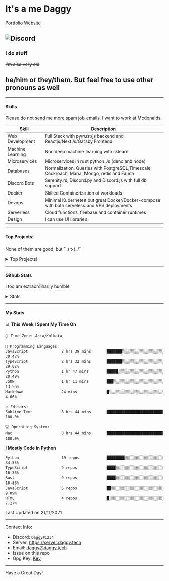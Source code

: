 
# It's a me Daggy

[Portfolio Website](https://daggy.tech)

![Discord](https://img.shields.io/discord/491175207122370581?color=black&label=Discord&logo=discord) 
 ----

### I do stuff

~~I'm also very old~~

## he/him or they/them. But feel free to use other pronouns as well

-----

#### Skills

Please do not send me more spam job emails. I want to work at Mcdonalds.

| Skill | Description |
| ----- | ----------- |
| Web Development | Full Stack with py/rust/js backend and Reactjs/NextJs/Gatsby Frontend
| Machine Learning | Non deep machine learning with sklearn |
| Microservices | Microservices in rust python Js (deno and node) |
| Databases | Normalization, Queries with PostgreSQL,Timescale, Cockroach,  Maria, Mongo, redis and Fauna |
| Discord Bots | Serenity.rs, Discord.py and Discord.js with full db support |
| Docker | Skilled Containerization of workloads |
| Devops | Minimal Kubernetes but great Docker/Docker-compose with both serveless and VPS deployments |
| Serverless | Cloud functions, firebase and container runtimes |
| Design | I can use UI libraries|

-----

#### Top Projects:

None of them are good, but ¯\_(ツ)_/¯
<details>
  <summary>Top Projects!</summary>
    
   - [Dagpi](https://dagpi.xyz) : Full stack api built with rust, postgres, redis, python and typescript with Full frontend dashboard and  full monitoring. Also 2 api wrappers for it.
    
   - [Dagbot](https://dagbot.daggy.tech): discord bot with website and feedback along with large fully customisable interface using Postgres and discord.py
    
   - [R.Daggy](https://github.com/Daggy1234/r.daggy): Private discord bot for my server with rust
    
   - [New York Pizza](https://github.com/Daggy1234/NewYorkPizza): A data science study that uses Data analysis and ML to predict the best place to open a pizza shop
 
</details>

-----

#### Github Stats

I too am extraordinarily humble

<details>
  <summary>Stats</summary>
<a href="https://github.com/Daggy1234">
  <img src="https://github-readme-stats.vercel.app/api?username=Daggy1234&show_icons=true&hide_border=true" />
</a><a href="https://github.com/Daggy1234">
  <img src="https://github-readme-stats.vercel.app/api/top-langs/?username=Daggy1234&layout=compact&langs_count=9&hide=css,html" />
</a><a href="https://github.com/Daggy1234">
 <img src="https://raw.githubusercontent.com/Daggy1234/generate-stats/master/generated/overview.svg" />
</a><a href="https://github.com/Daggy1234">
 <img src="https://raw.githubusercontent.com/Daggy1234/generate-stats/master/generated/languages.svg" />
 </a>
</details>
  
-----

#### My Stats

<!--START_SECTION:waka-->
📊 **This Week I Spent My Time On** 

```text
⌚︎ Time Zone: Asia/Kolkata

💬 Programming Languages: 
JavaScript               2 hrs 39 mins       ███████░░░░░░░░░░░░░░░░░░   30.42% 
TypeScript               2 hrs 32 mins       ███████░░░░░░░░░░░░░░░░░░   29.02% 
Python                   1 hr 47 mins        █████░░░░░░░░░░░░░░░░░░░░   20.49% 
JSON                     1 hr 11 mins        ███░░░░░░░░░░░░░░░░░░░░░░   13.56% 
Markdown                 24 mins             █░░░░░░░░░░░░░░░░░░░░░░░░   4.66%

🔥 Editors: 
Sublime Text             8 hrs 44 mins       █████████████████████████   100.0%

💻 Operating System: 
Mac                      8 hrs 44 mins       █████████████████████████   100.0%

```

**I Mostly Code in Python** 

```text
Python                   19 repos            ████████░░░░░░░░░░░░░░░░░   34.55% 
TypeScript               9 repos             ████░░░░░░░░░░░░░░░░░░░░░   16.36% 
Rust                     9 repos             ████░░░░░░░░░░░░░░░░░░░░░   16.36% 
JavaScript               5 repos             ██░░░░░░░░░░░░░░░░░░░░░░░   9.09% 
HTML                     4 repos             █░░░░░░░░░░░░░░░░░░░░░░░░   7.27%

```



 Last Updated on 21/11/2021
<!--END_SECTION:waka-->

-----

Contact Info:

- Discord: `Daggy#1234`
- Server: https://server.daggy.tech
- Email: daggy@daggy.tech
- Issue on this repo
- Gpg Key: [Key](https://github.com/daggy1234.gpg)

-----
Have a Great Day!
